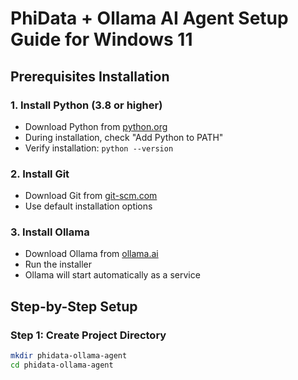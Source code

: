 # PhiData + Ollama AI Agent Setup Guide for Windows 11

## Prerequisites Installation

### 1. Install Python (3.8 or higher)
- Download Python from [python.org](https://www.python.org/)
- During installation, check "Add Python to PATH"
- Verify installation: `python --version`

### 2. Install Git
- Download Git from [git-scm.com](https://git-scm.com/)
- Use default installation options

### 3. Install Ollama
- Download Ollama from [ollama.ai](https://ollama.ai/)
- Run the installer
- Ollama will start automatically as a service

## Step-by-Step Setup

### Step 1: Create Project Directory
```bash
mkdir phidata-ollama-agent
cd phidata-ollama-agent
